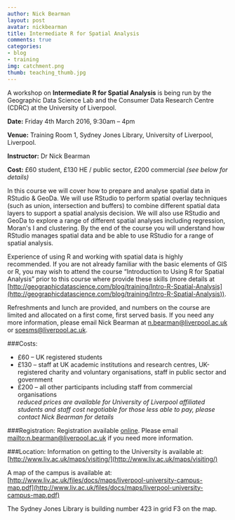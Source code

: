 ```yaml
---
author: Nick Bearman
layout: post
avatar: nickbearman
title: Intermediate R for Spatial Analysis
comments: true
categories: 
- blog
- training
img: catchment.png
thumb: teaching_thumb.jpg
---
```


A workshop on **Intermediate R for Spatial Analysis** is being run by the Geographic Data Science Lab and the Consumer Data Research Centre (CDRC) at the University of Liverpool.

**Date:** Friday 4th March 2016, 9:30am – 4pm

**Venue:** Training Room 1, Sydney Jones Library, University of Liverpool, Liverpool.

**Instructor:** Dr Nick Bearman

**Cost:** £60 student, £130 HE / public sector, £200 commercial *(see below for details)*

In this course we will cover how to prepare and analyse spatial data in RStudio & GeoDa. We will use RStudio to perform spatial overlay techniques (such as union, intersection and buffers) to combine different spatial data layers to support a spatial analysis decision. We will also use RStudio and GeoDa to explore a range of different spatial analyses including regression, Moran's I and clustering. By the end of the course you will understand how RStudio manages spatial data and be able to use RStudio for a range of spatial analysis. 

Experience of using R and working with spatial data is highly recommended. If you are not already familiar with the basic elements of GIS or R, you may wish to attend the course “Introduction to Using R for Spatial Analysis” prior to this course where provide these skills (more details at [http://geographicdatascience.com/blog/training/Intro-R-Spatial-Analysis](http://geographicdatascience.com/blog/training/Intro-R-Spatial-Analysis)).

Refreshments and lunch are provided, and numbers on the course are limited and allocated on a first come, first served basis. If you need any more information, please email Nick Bearman at n.bearman@liverpool.ac.uk or soesms@liverpool.ac.uk. 

###Costs:
- £60 – UK registered students
- £130 – staff at UK academic institutions and research centres, UK-registered charity and voluntary organisations, staff in public sector and government
- £200 – all other participants including staff from commercial organisations  
*reduced prices are available for University of Liverpool affiliated students and staff*
*cost negotiable for those less able to pay, please contact Nick Bearman for details*

###Registration:
Registration available [online](http://payments.liv.ac.uk/browse/extra_info.asp?compid=1&modid=5&deptid=46&catid=77&prodid=541). Please email <mailto:n.bearman@liverpool.ac.uk> if you need more information. 

###Location:
Information on getting to the University is available at: [http://www.liv.ac.uk/maps/visiting/](http://www.liv.ac.uk/maps/visiting/)

A map of the campus is available at: [http://www.liv.ac.uk/files/docs/maps/liverpool-university-campus-map.pdf](http://www.liv.ac.uk/files/docs/maps/liverpool-university-campus-map.pdf)

The Sydney Jones Library is building number 423 in grid F3 on the map. 
